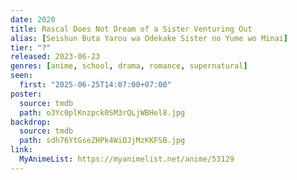 ```yaml
---
date: 2020
title: Rascal Does Not Dream of a Sister Venturing Out
alias: [Seishun Buta Yarou wa Odekake Sister no Yume wo Minai]
tier: "?"
released: 2023-06-23
genres: [anime, school, drama, romance, supernatural]
seen:
  first: "2025-06-25T14:07:00+07:00"
poster:
  source: tmdb
  path: o3Yc0plKnzpck0SM3rQLjWBHel8.jpg
backdrop:
  source: tmdb
  path: sdh76YtGseZHPk4WiOJjMzKKFSB.jpg
link:
  MyAnimeList: https://myanimelist.net/anime/53129
---
```

